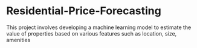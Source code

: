 # Residential-Price-Forecasting
This project involves developing a machine learning model to estimate the value of properties based on various features such as location, size, amenities
